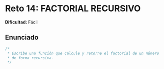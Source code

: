 # Reto 14: FACTORIAL RECURSIVO

**Dificultad:** Fácil

## Enunciado

```Javascript
/*
 * Escribe una función que calcule y retorne el factorial de un número dado
 * de forma recursiva.
 */
```
